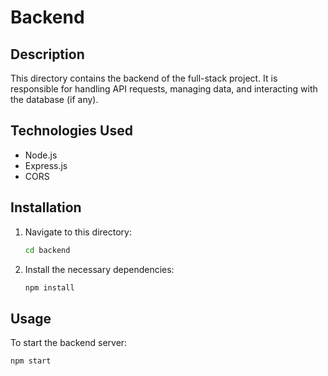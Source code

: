 # Backend

## Description
This directory contains the backend of the full-stack project. It is responsible for handling API requests, managing data, and interacting with the database (if any).

## Technologies Used
- Node.js
- Express.js
- CORS

## Installation
1. Navigate to this directory:
   ```bash
   cd backend
   ```
2. Install the necessary dependencies:
   ```bash
   npm install
   ```

## Usage
To start the backend server:
```bash
npm start
``` 